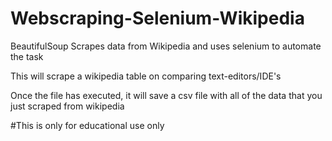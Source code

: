 # Webscraping-Selenium-Wikipedia
BeautifulSoup Scrapes data from Wikipedia and uses selenium to automate the task

This will scrape a wikipedia table on comparing text-editors/IDE's

Once the file has executed, it will save a csv file with all of the data that you just scraped from wikipedia

#This is only for educational use only 
